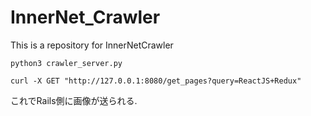 # InnerNet_Crawler
This is a repository for InnerNetCrawler

```
python3 crawler_server.py

curl -X GET "http://127.0.0.1:8080/get_pages?query=ReactJS+Redux"
```

これでRails側に画像が送られる. 
